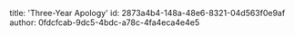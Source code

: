 title: 'Three-Year Apology'
id: 2873a4b4-148a-48e6-8321-04d563f0e9af
author: 0fdcfcab-9dc5-4bdc-a78c-4fa4eca4e4e5
